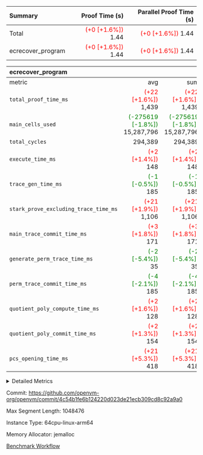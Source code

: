 | Summary | Proof Time (s) | Parallel Proof Time (s) |
|:---|---:|---:|
| Total | <span style='color: red'>(+0 [+1.6%])</span> 1.44 | <span style='color: red'>(+0 [+1.6%])</span> 1.44 |
| ecrecover_program | <span style='color: red'>(+0 [+1.6%])</span> 1.44 | <span style='color: red'>(+0 [+1.6%])</span> 1.44 |


| ecrecover_program |||||
|:---|---:|---:|---:|---:|
|metric|avg|sum|max|min|
| `total_proof_time_ms ` | <span style='color: red'>(+22 [+1.6%])</span> 1,439 | <span style='color: red'>(+22 [+1.6%])</span> 1,439 | <span style='color: red'>(+22 [+1.6%])</span> 1,439 | <span style='color: red'>(+22 [+1.6%])</span> 1,439 |
| `main_cells_used     ` | <span style='color: green'>(-275619 [-1.8%])</span> 15,287,796 | <span style='color: green'>(-275619 [-1.8%])</span> 15,287,796 | <span style='color: green'>(-275619 [-1.8%])</span> 15,287,796 | <span style='color: green'>(-275619 [-1.8%])</span> 15,287,796 |
| `total_cycles        ` |  294,389 |  294,389 |  294,389 |  294,389 |
| `execute_time_ms     ` | <span style='color: red'>(+2 [+1.4%])</span> 148 | <span style='color: red'>(+2 [+1.4%])</span> 148 | <span style='color: red'>(+2 [+1.4%])</span> 148 | <span style='color: red'>(+2 [+1.4%])</span> 148 |
| `trace_gen_time_ms   ` | <span style='color: green'>(-1 [-0.5%])</span> 185 | <span style='color: green'>(-1 [-0.5%])</span> 185 | <span style='color: green'>(-1 [-0.5%])</span> 185 | <span style='color: green'>(-1 [-0.5%])</span> 185 |
| `stark_prove_excluding_trace_time_ms` | <span style='color: red'>(+21 [+1.9%])</span> 1,106 | <span style='color: red'>(+21 [+1.9%])</span> 1,106 | <span style='color: red'>(+21 [+1.9%])</span> 1,106 | <span style='color: red'>(+21 [+1.9%])</span> 1,106 |
| `main_trace_commit_time_ms` | <span style='color: red'>(+3 [+1.8%])</span> 171 | <span style='color: red'>(+3 [+1.8%])</span> 171 | <span style='color: red'>(+3 [+1.8%])</span> 171 | <span style='color: red'>(+3 [+1.8%])</span> 171 |
| `generate_perm_trace_time_ms` | <span style='color: green'>(-2 [-5.4%])</span> 35 | <span style='color: green'>(-2 [-5.4%])</span> 35 | <span style='color: green'>(-2 [-5.4%])</span> 35 | <span style='color: green'>(-2 [-5.4%])</span> 35 |
| `perm_trace_commit_time_ms` | <span style='color: green'>(-4 [-2.1%])</span> 185 | <span style='color: green'>(-4 [-2.1%])</span> 185 | <span style='color: green'>(-4 [-2.1%])</span> 185 | <span style='color: green'>(-4 [-2.1%])</span> 185 |
| `quotient_poly_compute_time_ms` | <span style='color: red'>(+2 [+1.6%])</span> 128 | <span style='color: red'>(+2 [+1.6%])</span> 128 | <span style='color: red'>(+2 [+1.6%])</span> 128 | <span style='color: red'>(+2 [+1.6%])</span> 128 |
| `quotient_poly_commit_time_ms` | <span style='color: red'>(+2 [+1.3%])</span> 154 | <span style='color: red'>(+2 [+1.3%])</span> 154 | <span style='color: red'>(+2 [+1.3%])</span> 154 | <span style='color: red'>(+2 [+1.3%])</span> 154 |
| `pcs_opening_time_ms ` | <span style='color: red'>(+21 [+5.3%])</span> 418 | <span style='color: red'>(+21 [+5.3%])</span> 418 | <span style='color: red'>(+21 [+5.3%])</span> 418 | <span style='color: red'>(+21 [+5.3%])</span> 418 |



<details>
<summary>Detailed Metrics</summary>

| group | num_segments | keygen_time_ms | commit_exe_time_ms |
| --- | --- | --- | --- |
| ecrecover_program | 1 | 916 | 7 | 

| group | air_name | quotient_deg | interactions | constraints |
| --- | --- | --- | --- | --- |
| ecrecover_program | AccessAdapterAir<16> | 2 | 5 | 12 | 
| ecrecover_program | AccessAdapterAir<2> | 2 | 5 | 12 | 
| ecrecover_program | AccessAdapterAir<32> | 2 | 5 | 12 | 
| ecrecover_program | AccessAdapterAir<4> | 2 | 5 | 12 | 
| ecrecover_program | AccessAdapterAir<8> | 2 | 5 | 12 | 
| ecrecover_program | BitwiseOperationLookupAir<8> | 2 | 2 | 4 | 
| ecrecover_program | KeccakVmAir | 2 | 321 | 4,513 | 
| ecrecover_program | MemoryMerkleAir<8> | 2 | 4 | 39 | 
| ecrecover_program | PersistentBoundaryAir<8> | 2 | 3 | 7 | 
| ecrecover_program | PhantomAir | 2 | 3 | 5 | 
| ecrecover_program | Poseidon2PeripheryAir<BabyBearParameters>, 1> | 2 | 1 | 286 | 
| ecrecover_program | ProgramAir | 1 | 1 | 4 | 
| ecrecover_program | RangeTupleCheckerAir<2> | 1 | 1 | 4 | 
| ecrecover_program | Rv32HintStoreAir | 2 | 18 | 28 | 
| ecrecover_program | VariableRangeCheckerAir | 1 | 1 | 4 | 
| ecrecover_program | VmAirWrapper<Rv32BaseAluAdapterAir, BaseAluCoreAir<4, 8> | 2 | 20 | 37 | 
| ecrecover_program | VmAirWrapper<Rv32BaseAluAdapterAir, LessThanCoreAir<4, 8> | 2 | 18 | 40 | 
| ecrecover_program | VmAirWrapper<Rv32BaseAluAdapterAir, ShiftCoreAir<4, 8> | 2 | 24 | 91 | 
| ecrecover_program | VmAirWrapper<Rv32BranchAdapterAir, BranchEqualCoreAir<4> | 2 | 11 | 20 | 
| ecrecover_program | VmAirWrapper<Rv32BranchAdapterAir, BranchLessThanCoreAir<4, 8> | 2 | 13 | 35 | 
| ecrecover_program | VmAirWrapper<Rv32CondRdWriteAdapterAir, Rv32JalLuiCoreAir> | 2 | 10 | 18 | 
| ecrecover_program | VmAirWrapper<Rv32IsEqualModAdapterAir<2, 1, 32, 32>, ModularIsEqualCoreAir<32, 4, 8> | 2 | 25 | 225 | 
| ecrecover_program | VmAirWrapper<Rv32JalrAdapterAir, Rv32JalrCoreAir> | 2 | 16 | 20 | 
| ecrecover_program | VmAirWrapper<Rv32LoadStoreAdapterAir, LoadSignExtendCoreAir<4, 8> | 2 | 18 | 33 | 
| ecrecover_program | VmAirWrapper<Rv32LoadStoreAdapterAir, LoadStoreCoreAir<4> | 2 | 17 | 40 | 
| ecrecover_program | VmAirWrapper<Rv32MultAdapterAir, DivRemCoreAir<4, 8> | 2 | 25 | 84 | 
| ecrecover_program | VmAirWrapper<Rv32MultAdapterAir, MulHCoreAir<4, 8> | 2 | 24 | 31 | 
| ecrecover_program | VmAirWrapper<Rv32MultAdapterAir, MultiplicationCoreAir<4, 8> | 2 | 19 | 19 | 
| ecrecover_program | VmAirWrapper<Rv32RdWriteAdapterAir, Rv32AuipcCoreAir> | 2 | 12 | 14 | 
| ecrecover_program | VmAirWrapper<Rv32VecHeapAdapterAir<1, 2, 2, 32, 32>, FieldExpressionCoreAir> | 2 | 415 | 480 | 
| ecrecover_program | VmAirWrapper<Rv32VecHeapAdapterAir<2, 1, 1, 32, 32>, FieldExpressionCoreAir> | 2 | 158 | 190 | 
| ecrecover_program | VmAirWrapper<Rv32VecHeapAdapterAir<2, 2, 2, 32, 32>, FieldExpressionCoreAir> | 2 | 428 | 457 | 
| ecrecover_program | VmConnectorAir | 2 | 5 | 11 | 

| group | air_name | segment | rows | prep_cols | perm_cols | main_cols | cells |
| --- | --- | --- | --- | --- | --- | --- | --- |
| ecrecover_program | AccessAdapterAir<16> | 0 | 16,384 |  | 16 | 25 | 671,744 | 
| ecrecover_program | AccessAdapterAir<32> | 0 | 8,192 |  | 16 | 41 | 466,944 | 
| ecrecover_program | AccessAdapterAir<4> | 0 | 64 |  | 16 | 13 | 1,856 | 
| ecrecover_program | AccessAdapterAir<8> | 0 | 32,768 |  | 16 | 17 | 1,081,344 | 
| ecrecover_program | BitwiseOperationLookupAir<8> | 0 | 65,536 | 3 | 8 | 2 | 655,360 | 
| ecrecover_program | KeccakVmAir | 0 | 128 |  | 1,056 | 3,163 | 540,032 | 
| ecrecover_program | MemoryMerkleAir<8> | 0 | 4,096 |  | 16 | 32 | 196,608 | 
| ecrecover_program | PersistentBoundaryAir<8> | 0 | 4,096 |  | 12 | 20 | 131,072 | 
| ecrecover_program | PhantomAir | 0 | 16 |  | 12 | 6 | 288 | 
| ecrecover_program | Poseidon2PeripheryAir<BabyBearParameters>, 1> | 0 | 4,096 |  | 8 | 300 | 1,261,568 | 
| ecrecover_program | ProgramAir | 0 | 16,384 |  | 8 | 10 | 294,912 | 
| ecrecover_program | RangeTupleCheckerAir<2> | 0 | 524,288 | 2 | 8 | 1 | 4,718,592 | 
| ecrecover_program | Rv32HintStoreAir | 0 | 256 |  | 44 | 32 | 19,456 | 
| ecrecover_program | VariableRangeCheckerAir | 0 | 262,144 | 2 | 8 | 1 | 2,359,296 | 
| ecrecover_program | VmAirWrapper<Rv32BaseAluAdapterAir, BaseAluCoreAir<4, 8> | 0 | 131,072 |  | 52 | 36 | 11,534,336 | 
| ecrecover_program | VmAirWrapper<Rv32BaseAluAdapterAir, LessThanCoreAir<4, 8> | 0 | 4,096 |  | 40 | 37 | 315,392 | 
| ecrecover_program | VmAirWrapper<Rv32BaseAluAdapterAir, ShiftCoreAir<4, 8> | 0 | 16,384 |  | 52 | 53 | 1,720,320 | 
| ecrecover_program | VmAirWrapper<Rv32BranchAdapterAir, BranchEqualCoreAir<4> | 0 | 16,384 |  | 28 | 26 | 884,736 | 
| ecrecover_program | VmAirWrapper<Rv32BranchAdapterAir, BranchLessThanCoreAir<4, 8> | 0 | 32,768 |  | 32 | 32 | 2,097,152 | 
| ecrecover_program | VmAirWrapper<Rv32CondRdWriteAdapterAir, Rv32JalLuiCoreAir> | 0 | 8,192 |  | 28 | 18 | 376,832 | 
| ecrecover_program | VmAirWrapper<Rv32IsEqualModAdapterAir<2, 1, 32, 32>, ModularIsEqualCoreAir<32, 4, 8> | 0 | 4,096 |  | 56 | 166 | 909,312 | 
| ecrecover_program | VmAirWrapper<Rv32JalrAdapterAir, Rv32JalrCoreAir> | 0 | 8,192 |  | 36 | 28 | 524,288 | 
| ecrecover_program | VmAirWrapper<Rv32LoadStoreAdapterAir, LoadSignExtendCoreAir<4, 8> | 0 | 4,096 |  | 52 | 36 | 360,448 | 
| ecrecover_program | VmAirWrapper<Rv32LoadStoreAdapterAir, LoadStoreCoreAir<4> | 0 | 131,072 |  | 52 | 41 | 12,189,696 | 
| ecrecover_program | VmAirWrapper<Rv32MultAdapterAir, DivRemCoreAir<4, 8> | 0 | 8 |  | 72 | 59 | 1,048 | 
| ecrecover_program | VmAirWrapper<Rv32MultAdapterAir, MulHCoreAir<4, 8> | 0 | 8 |  | 72 | 39 | 888 | 
| ecrecover_program | VmAirWrapper<Rv32MultAdapterAir, MultiplicationCoreAir<4, 8> | 0 | 4,096 |  | 52 | 31 | 339,968 | 
| ecrecover_program | VmAirWrapper<Rv32RdWriteAdapterAir, Rv32AuipcCoreAir> | 0 | 4,096 |  | 28 | 20 | 196,608 | 
| ecrecover_program | VmAirWrapper<Rv32VecHeapAdapterAir<1, 2, 2, 32, 32>, FieldExpressionCoreAir> | 0 | 2,048 |  | 836 | 547 | 2,832,384 | 
| ecrecover_program | VmAirWrapper<Rv32VecHeapAdapterAir<2, 1, 1, 32, 32>, FieldExpressionCoreAir> | 0 | 32 |  | 320 | 263 | 18,656 | 
| ecrecover_program | VmAirWrapper<Rv32VecHeapAdapterAir<2, 2, 2, 32, 32>, FieldExpressionCoreAir> | 0 | 1,024 |  | 860 | 625 | 1,520,640 | 
| ecrecover_program | VmConnectorAir | 0 | 2 | 1 | 16 | 5 | 42 | 

| group | segment | trace_gen_time_ms | total_proof_time_ms | total_cycles | total_cells | stark_prove_excluding_trace_time_ms | quotient_poly_compute_time_ms | quotient_poly_commit_time_ms | perm_trace_commit_time_ms | pcs_opening_time_ms | main_trace_commit_time_ms | main_cells_used | generate_perm_trace_time_ms | execute_time_ms |
| --- | --- | --- | --- | --- | --- | --- | --- | --- | --- | --- | --- | --- | --- | --- |
| ecrecover_program | 0 | 185 | 1,439 | 294,389 | 48,241,345 | 1,106 | 128 | 154 | 185 | 418 | 171 | 15,287,796 | 35 | 148 | 

| group | segment | trace_height_constraint | weighted_sum | threshold |
| --- | --- | --- | --- | --- |
| ecrecover_program | 0 | 0 | 736,230 | 2,013,265,921 | 
| ecrecover_program | 0 | 1 | 2,273,228 | 2,013,265,921 | 
| ecrecover_program | 0 | 2 | 368,115 | 2,013,265,921 | 
| ecrecover_program | 0 | 3 | 3,797,009 | 2,013,265,921 | 
| ecrecover_program | 0 | 4 | 16,384 | 2,013,265,921 | 
| ecrecover_program | 0 | 5 | 8,192 | 2,013,265,921 | 
| ecrecover_program | 0 | 6 | 882,874 | 2,013,265,921 | 
| ecrecover_program | 0 | 7 | 16,512 | 2,013,265,921 | 
| ecrecover_program | 0 | 8 | 9,036,528 | 2,013,265,921 | 

</details>


Commit: https://github.com/openvm-org/openvm/commit/4c54b1fe6b124220d023de21ecb309cd8c92a9a0

Max Segment Length: 1048476

Instance Type: 64cpu-linux-arm64

Memory Allocator: jemalloc

[Benchmark Workflow](https://github.com/openvm-org/openvm/actions/runs/14088221203)
